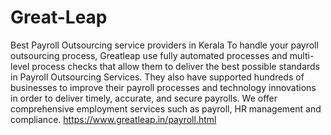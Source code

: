 # Great-Leap
Best Payroll Outsourcing service providers in Kerala
To handle your payroll outsourcing process, Greatleap use fully automated processes and multi-level process checks that allow them to deliver the best possible standards in Payroll Outsourcing Services. They also have supported hundreds of businesses to improve their payroll processes and technology innovations in order to deliver timely, accurate, and secure payrolls. We offer comprehensive employment services such as payroll, HR management and compliance.
https://www.greatleap.in/payroll.html
